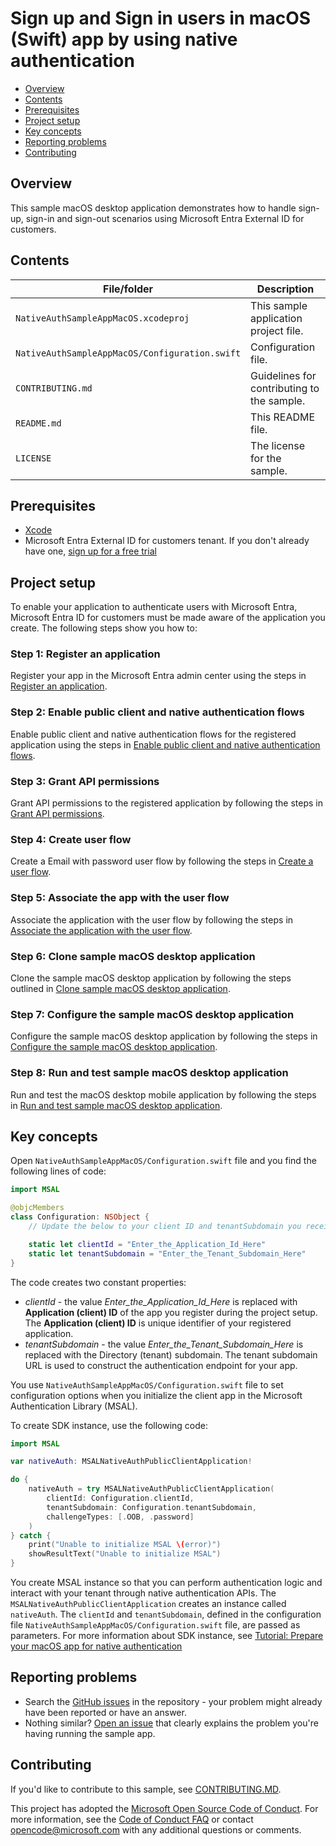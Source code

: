 # Sign up and Sign in users in macOS (Swift) app by using native authentication

* [Overview](#overview)
* [Contents](#contents)
* [Prerequisites](#prerequisites)
* [Project setup](#project-setup)
* [Key concepts](#key-concepts)
* [Reporting problems](#reporting-problems)
* [Contributing](#contributing)

## Overview

This sample macOS desktop application demonstrates how to handle sign-up, sign-in and sign-out scenarios using Microsoft Entra External ID for customers.

## Contents

| File/folder | Description |
|-------------|-------------|
| `NativeAuthSampleAppMacOS.xcodeproj`      | This sample application project file. |
| `NativeAuthSampleAppMacOS/Configuration.swift`       | Configuration file. |
| `CONTRIBUTING.md` | Guidelines for contributing to the sample. |
| `README.md` | This README file. |
| `LICENSE`   | The license for the sample. |

## Prerequisites

* <a href="https://developer.apple.com/xcode/resources/" target="_blank">Xcode</a>
* Microsoft Entra External ID for customers tenant. If you don't already have one, <a href="https://aka.ms/ciam-free-trial?wt.mc_id=ciamcustomertenantfreetrial_linkclick_content_cnl" target="_blank">sign up for a free trial</a>

## Project setup

To enable your application to authenticate users with Microsoft Entra, Microsoft Entra ID for customers must be made aware of the application you create. The following steps show you how to:

### Step 1: Register an application

Register your app in the Microsoft Entra admin center using the steps in [Register an application](https://learn.microsoft.com/entra/external-id/customers/how-to-run-native-authentication-sample-macos-app#register-an-application).

### Step 2: Enable public client and native authentication flows

Enable public client and native authentication flows for the registered application using the steps in [Enable public client and native authentication flows](https://learn.microsoft.com/entra/external-id/customers/how-to-run-native-authentication-sample-macos-app#enable-public-client-and-native-authentication-flows).

### Step 3: Grant API permissions

Grant API permissions to the registered application by following the steps in [Grant API permissions](https://learn.microsoft.com/entra/external-id/customers/how-to-run-native-authentication-sample-macos-app#grant-api-permissions).

### Step 4: Create user flow

Create a Email with password user flow by following the steps in [Create a user flow](https://learn.microsoft.com/entra/external-id/customers/how-to-run-native-authentication-sample-macos-app#create-a-user-flow).

### Step 5: Associate the app with the user flow

Associate the application with the user flow by following the steps in [Associate the application with the user flow](https://learn.microsoft.com/entra/external-id/customers/how-to-run-native-authentication-sample-macos-app#associate-the-application-with-the-user-flow).

### Step 6: Clone sample macOS desktop application

Clone the sample macOS desktop application by following the steps outlined in [Clone sample macOS desktop application](https://learn.microsoft.com/entra/external-id/customers/how-to-run-native-authentication-sample-macos-app#clone-sample-macos-application).

### Step 7: Configure the sample macOS desktop application

Configure the sample macOS desktop application by following the steps in [Configure the sample macOS desktop application](https://learn.microsoft.com/entra/external-id/customers/how-to-run-native-authentication-sample-macos-app#configure-the-sample-macos-application).

### Step 8: Run and test sample macOS desktop application

Run and test the macOS desktop mobile application by following the steps in [Run and test sample macOS desktop application](https://learn.microsoft.com/entra/external-id/customers/how-to-run-native-authentication-sample-macos-app#run-and-test-sample-macos-application).

## Key concepts

Open `NativeAuthSampleAppMacOS/Configuration.swift` file and you find the following lines of code:

```swift
import MSAL

@objcMembers
class Configuration: NSObject {
    // Update the below to your client ID and tenantSubdomain you received in the portal.

    static let clientId = "Enter_the_Application_Id_Here"
    static let tenantSubdomain = "Enter_the_Tenant_Subdomain_Here"
}
```

The code creates two constant properties:

* _clientId_ - the value _Enter_the_Application_Id_Here_ is replaced with **Application (client) ID** of the app you register during the project setup. The **Application (client) ID** is unique identifier of your registered application.
* _tenantSubdomain_ - the value _Enter_the_Tenant_Subdomain_Here_ is replaced with the Directory (tenant) subdomain. The tenant subdomain URL is used to construct the authentication endpoint for your app.

You use `NativeAuthSampleAppMacOS/Configuration.swift` file to set configuration options when you initialize the client app in the Microsoft Authentication Library (MSAL).

To create SDK instance, use the following code:

```swift
import MSAL

var nativeAuth: MSALNativeAuthPublicClientApplication!

do {
    nativeAuth = try MSALNativeAuthPublicClientApplication(
        clientId: Configuration.clientId,
        tenantSubdomain: Configuration.tenantSubdomain,
        challengeTypes: [.OOB, .password]
    )
} catch {
    print("Unable to initialize MSAL \(error)")
    showResultText("Unable to initialize MSAL")
}
```

You create MSAL instance so that you can perform authentication logic and interact with your tenant through native authentication APIs. The `MSALNativeAuthPublicClientApplication` creates an instance called `nativeAuth`. The `clientId` and `tenantSubdomain`, defined in the configuration file `NativeAuthSampleAppMacOS/Configuration.swift` file, are passed as parameters. For more information about SDK instance, see [Tutorial: Prepare your macOS app for native authentication](https://learn.microsoft.com/en-gb/entra/external-id/customers/tutorial-native-authentication-prepare-ios-macos-app#create-sdk-instance)

## Reporting problems

* Search the [GitHub issues](https://github.com/Azure-Samples/ms-identity-ciam-native-auth-macos-sample/issues) in the repository - your problem might already have been reported or have an answer.
* Nothing similar? [Open an issue](https://github.com/Azure-Samples/ms-identity-ciam-native-auth-macos-sample/issues/new) that clearly explains the problem you're having running the sample app.

## Contributing

If you'd like to contribute to this sample, see [CONTRIBUTING.MD](/CONTRIBUTING.md).

This project has adopted the [Microsoft Open Source Code of Conduct](https://opensource.microsoft.com/codeofconduct/). For more information, see the [Code of Conduct FAQ](https://opensource.microsoft.com/codeofconduct/faq/) or contact [opencode@microsoft.com](mailto:opencode@microsoft.com) with any additional questions or comments.
